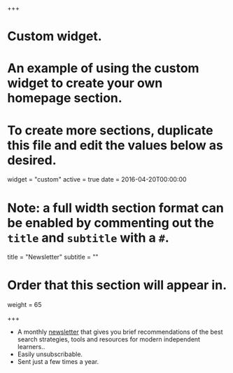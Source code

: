 +++
# Custom widget.
# An example of using the custom widget to create your own homepage section.
# To create more sections, duplicate this file and edit the values below as desired.
widget = "custom"
active = true
date = 2016-04-20T00:00:00

# Note: a full width section format can be enabled by commenting out the `title` and `subtitle` with a `#`.
title = "Newsletter"
subtitle = ""

# Order that this section will appear in.
weight = 65

+++

- A monthly [newsletter](https://news.searchingislearning.com/) that gives you brief recommendations of the best search strategies, tools and resources for modern independent learners..
- Easily unsubscribable.
- Sent just a few times a year.